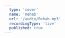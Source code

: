 ```yaml
---
  type: 'cover'
  name: 'Rehab'
  url: '/audio/Rehab.mp3'
  recordingType: 'live'
  published: true
---
```

